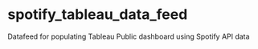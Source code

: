 # spotify_tableau_data_feed
Datafeed for populating Tableau Public dashboard using Spotify API data
